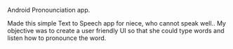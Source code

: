 Android Pronounciation app.

Made this simple Text to Speech app for niece, who cannot speak well..
My objective was to create a user friendly UI so that she could type words and listen how to pronounce the word.

